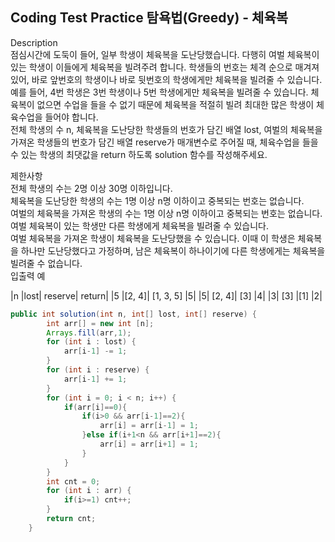 ## Coding Test Practice 탐욕법(Greedy) - 체육복

Description <br>
점심시간에 도둑이 들어, 일부 학생이 체육복을 도난당했습니다. 다행히 여벌 체육복이 있는 학생이 이들에게 체육복을 빌려주려 합니다. 학생들의 번호는 체격 순으로 매겨져 있어, 바로 앞번호의 학생이나 바로 뒷번호의 학생에게만 체육복을 빌려줄 수 있습니다. 예를 들어, 4번 학생은 3번 학생이나 5번 학생에게만 체육복을 빌려줄 수 있습니다. 체육복이 없으면 수업을 들을 수 없기 때문에 체육복을 적절히 빌려 최대한 많은 학생이 체육수업을 들어야 합니다.
<br>
전체 학생의 수 n, 체육복을 도난당한 학생들의 번호가 담긴 배열 lost, 여벌의 체육복을 가져온 학생들의 번호가 담긴 배열 reserve가 매개변수로 주어질 때, 체육수업을 들을 수 있는 학생의 최댓값을 return 하도록 solution 함수를 작성해주세요.

제한사항 <br>
전체 학생의 수는 2명 이상 30명 이하입니다. <br>
체육복을 도난당한 학생의 수는 1명 이상 n명 이하이고 중복되는 번호는 없습니다. <br>
여벌의 체육복을 가져온 학생의 수는 1명 이상 n명 이하이고 중복되는 번호는 없습니다. <br>
여벌 체육복이 있는 학생만 다른 학생에게 체육복을 빌려줄 수 있습니다. <br>
여벌 체육복을 가져온 학생이 체육복을 도난당했을 수 있습니다. 이때 이 학생은 체육복을 하나만 도난당했다고 가정하며, 남은 체육복이 하나이기에 다른 학생에게는 체육복을 빌려줄 수 없습니다.
 <br>
입출력 예 

|n	|lost|	reserve|	return|
|5	|[2, 4]|	[1, 3, 5]	|5|
|5|	[2, 4]|	[3]	|4|
|3|	[3]	|[1]	|2|

```java
public int solution(int n, int[] lost, int[] reserve) {
        int arr[] = new int [n];
        Arrays.fill(arr,1);
        for (int i : lost) {
            arr[i-1] -= 1;
        }
        for (int i : reserve) {
            arr[i-1] += 1;
        }
        for (int i = 0; i < n; i++) {
            if(arr[i]==0){
                if(i>0 && arr[i-1]==2){
                    arr[i] = arr[i-1] = 1;
                }else if(i+1<n && arr[i+1]==2){
                    arr[i] = arr[i+1] = 1;
                }
            }
        }
        int cnt = 0;
        for (int i : arr) {
            if(i>=1) cnt++;
        }
        return cnt;
    }
```
